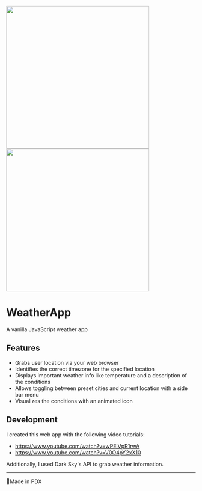 <img src="https://i.imgur.com/OzZrz8G.png" width="380px"> <img src="https://i.imgur.com/W0eR5id.png" width="380px">

# WeatherApp
A vanilla JavaScript weather app

## Features

- Grabs user location via your web browser
- Identifies the correct timezone for the specified location 
- Displays important weather info like temperature and a description of the conditions
- Allows toggling between preset cities and current location with a side bar menu
- Visualizes the conditions with an animated icon

## Development

I created this web app with the following video tutorials: 
- https://www.youtube.com/watch?v=wPElVpR1rwA
- https://www.youtube.com/watch?v=V0O4pY2xX10

Additionally, I used Dark Sky's API to grab weather information.

---
📍Made in PDX
